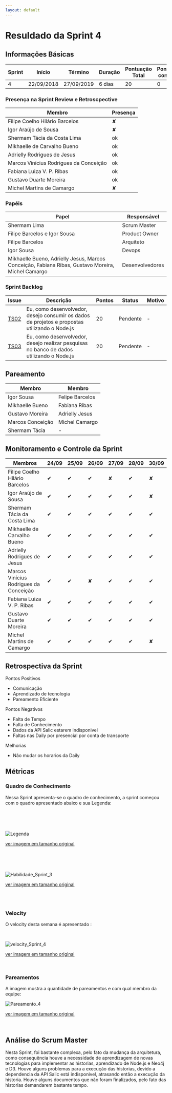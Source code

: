 ```yaml
---
layout: default
---
```


# Resuldado da Sprint 4


## Informações Básicas

| Sprint | Início | Término | Duração | Pontuação Total | Pontuação concluída |
|---|---|---|---|---|---|
| 4 | 22/09/2018 | 27/09/2019 | 6 dias | 20 | 0 |

### Presença na Sprint Review e Retroscpective

| Membro | Presença |
|---|---|
|Filipe Coelho Hilário Barcelos| &#x2718; |
|Igor Araújo de Sousa | &#x2718;|
|Shermam Tácia da Costa Lima | ok |
|Mikhaelle de Carvalho Bueno | ok |
|Adrielly Rodrigues de Jesus | ok |
|Marcos Vinícius Rodrigues da Conceição | ok |
|Fabiana Luiza V. P. Ribas | ok |
|Gustavo Duarte Moreira | ok |
|Michel Martins de Camargo| &#x2718; |

### Papéis 

|Papel | Responsável |
|---|---|
| Shermam Lima | Scrum Master |
| Filipe Barcelos e Igor Sousa | Product Owner |
| Filipe Barcelos | Arquiteto |
| Igor Sousa | Devops |
| Mikhaelle Bueno, Adrielly Jesus, Marcos Conceição, Fabiana Ribas, Gustavo Moreira, Michel Camargo | Desenvolvedores |

### Sprint Backlog

| Issue | Descrição | Pontos | Status | Motivo |
|---|---|---|---|---|
| [TS02](https://github.com/fga-eps-mds/2018.2-NaturalSearch/issues/99) | Eu, como desenvolvedor, desejo consumir os dados de projetos e propostas utilizando o Node.js | 20 | Pendente | - |
| [TS03](https://github.com/fga-eps-mds/2018.2-NaturalSearch/issues/10) | Eu, como desenvolvedor, desejo realizar pesquisas no banco de dados utilizando o Node.js | 20 | Pendente | - |

## Pareamento 

| Membro  | Membro |
|---|---|
| Igor Sousa  | Felipe Barcelos |
| Mikhaelle Bueno | Fabiana Ribas |
| Gustavo Moreira | Adrielly Jesus |
| Marcos Conceição | Michel Camargo |
| Shermam Tácia | - |


## Monitoramento e Controle da Sprint 

| Membros | 24/09 | 25/09 | 26/09 |27/09 | 28/09 | 30/09 |
|---|---|---|---|---|---|---|
|Filipe Coelho Hilário Barcelos| &#10004; | &#10004; | &#10004;| &#x2718; | &#10004; | &#x2718;|
|Igor Araújo de Sousa | &#10004;| &#10004; | &#10004; | &#10004; | &#10004; | &#x2718; |
|Shermam Tácia da Costa Lima | &#10004; | &#10004; | &#10004; | &#10004; | &#10004; | &#10004; |
|Mikhaelle de Carvalho Bueno | &#10004; | &#10004; | &#10004; | &#10004; | &#10004; | &#10004; |
|Adrielly Rodrigues de Jesus | &#10004; | &#10004; | &#10004; | &#10004; |  &#10004; | &#10004; |
|Marcos Vinícius Rodrigues da Conceição | &#10004; | &#10004; | &#x2718; | &#10004; | &#10004; | &#10004; |
|Fabiana Luiza V. P. Ribas | &#10004; | &#10004; | &#10004; | &#10004; | &#10004; | &#10004; |
|Gustavo Duarte Moreira | &#10004; | &#10004; | &#10004; | &#10004; | &#10004; | &#10004; |
|Michel Martins de Camargo| &#10004; | &#10004; | &#10004;| &#10004; | &#10004;| &#x2718;|

## Retrospectiva da Sprint

Pontos Positivos

- Comunicação
- Aprendizado de tecnologia
- Pareamento Eficiente

Pontos Negativos
- Falta de Tempo
- Falta de Conhecimento
- Dados da API Salic estarem indisponivel
- Faltas nas Daily por presencial por conta de transporte

Melhorias 

- Não mudar os horarios da Daily

## Métricas

### Quadro de Conhecimento

Nessa Sprint apresenta-se o quadro de conhecimento, a sprint começou com o quadro apresentado abaixo e sua Legenda:

<br>
<br>
<br>

![Legenda](https://fga-eps-mds.github.io/2018.2-NaturalSearch/docs/resultado_sprint/image_Sprint3/Legenda.png)

[ver imagem em tamanho original](https://fga-eps-mds.github.io/2018.2-NaturalSearch/docs/resultado_sprint/image_Sprint3/Legenda.png)

<br>
<br>
<br>


![Habilidade_Sprint_3](https://fga-eps-mds.github.io/2018.2-NaturalSearch/docs/resultado_sprint/image_Sprint3/Habilidade_Sprint_3.png)

[ver imagem em tamanho original](https://fga-eps-mds.github.io/2018.2-NaturalSearch/docs/resultado_sprint/image_Sprint3/Habilidade_Sprint_3.png)

<br>
<br>



### Velocity

O velocity desta semana é apresentado :

<br>

![velocity_Sprint_4](https://fga-eps-mds.github.io/2018.2-NaturalSearch/docs/resultado_sprint/image_Sprint4/velocity_Sprint_4.png)

[ver imagem em tamanho original](https://fga-eps-mds.github.io/2018.2-NaturalSearch/docs/resultado_sprint/image_Sprint4/velocity_Sprint_4.png)

<br>


### Pareamentos
A imagem mostra a quantidade de pareamentos e com qual membro da equipe:
<br>


![Pareamento_4](https://fga-eps-mds.github.io/2018.2-NaturalSearch/docs/resultado_sprint/image_Sprint4/Pareamento_4.png)

[ver imagem em tamanho original](https://fga-eps-mds.github.io/2018.2-NaturalSearch/docs/resultado_sprint/image_Sprint4/Pareamento_4.png)

<br>





## Análise do Scrum Master
Nesta Sprint, foi bastante complexa, pelo fato da mudança da arquitetura, como consequência houve a necessidade de aprendizagem de novas tecnologias para implementar as historias, aprendizado de Node.js e Neo4j e D3.
Houve alguns problemas para a execução das historias, devido a dependencia da API Salic está indisponivel, atrasando então a execução da historia. Houve alguns documentos que não foram finalizados, pelo fato das historias demandarem bastante tempo.

